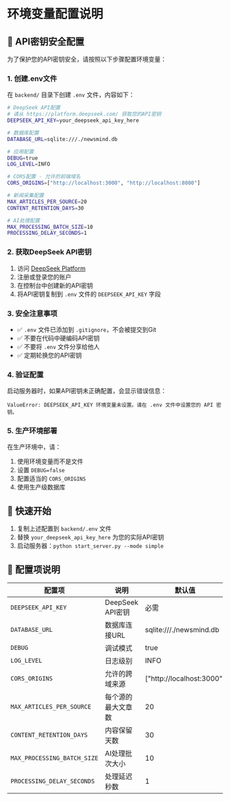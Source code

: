 # 环境变量配置说明

## 🔐 API密钥安全配置

为了保护您的API密钥安全，请按照以下步骤配置环境变量：

### 1. 创建.env文件

在 `backend/` 目录下创建 `.env` 文件，内容如下：

```bash
# DeepSeek API配置
# 请从 https://platform.deepseek.com/ 获取您的API密钥
DEEPSEEK_API_KEY=your_deepseek_api_key_here

# 数据库配置
DATABASE_URL=sqlite:///./newsmind.db

# 应用配置
DEBUG=true
LOG_LEVEL=INFO

# CORS配置 - 允许的前端域名
CORS_ORIGINS=["http://localhost:3000", "http://localhost:8080"]

# 新闻采集配置
MAX_ARTICLES_PER_SOURCE=20
CONTENT_RETENTION_DAYS=30

# AI处理配置
MAX_PROCESSING_BATCH_SIZE=10
PROCESSING_DELAY_SECONDS=1
```

### 2. 获取DeepSeek API密钥

1. 访问 [DeepSeek Platform](https://platform.deepseek.com/)
2. 注册或登录您的账户
3. 在控制台中创建新的API密钥
4. 将API密钥复制到 `.env` 文件的 `DEEPSEEK_API_KEY` 字段

### 3. 安全注意事项

- ✅ `.env` 文件已添加到 `.gitignore`，不会被提交到Git
- ✅ 不要在代码中硬编码API密钥
- ✅ 不要将 `.env` 文件分享给他人
- ✅ 定期轮换您的API密钥

### 4. 验证配置

启动服务器时，如果API密钥未正确配置，会显示错误信息：

```
ValueError: DEEPSEEK_API_KEY 环境变量未设置。请在 .env 文件中设置您的 API 密钥。
```

### 5. 生产环境部署

在生产环境中，请：

1. 使用环境变量而不是文件
2. 设置 `DEBUG=false`
3. 配置适当的 `CORS_ORIGINS`
4. 使用生产级数据库

## 🚀 快速开始

1. 复制上述配置到 `backend/.env` 文件
2. 替换 `your_deepseek_api_key_here` 为您的实际API密钥
3. 启动服务器：`python start_server.py --mode simple`

## 📝 配置项说明

| 配置项 | 说明 | 默认值 |
|--------|------|--------|
| `DEEPSEEK_API_KEY` | DeepSeek API密钥 | 必需 |
| `DATABASE_URL` | 数据库连接URL | sqlite:///./newsmind.db |
| `DEBUG` | 调试模式 | true |
| `LOG_LEVEL` | 日志级别 | INFO |
| `CORS_ORIGINS` | 允许的跨域来源 | ["http://localhost:3000"] |
| `MAX_ARTICLES_PER_SOURCE` | 每个源的最大文章数 | 20 |
| `CONTENT_RETENTION_DAYS` | 内容保留天数 | 30 |
| `MAX_PROCESSING_BATCH_SIZE` | AI处理批次大小 | 10 |
| `PROCESSING_DELAY_SECONDS` | 处理延迟秒数 | 1 | 